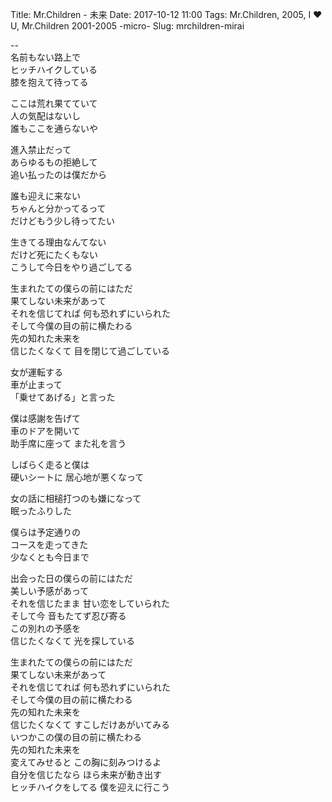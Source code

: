 Title: Mr.Children - 未来
Date: 2017-10-12 11:00
Tags: Mr.Children, 2005, I ♥ U, Mr.Children 2001-2005 -micro-
Slug: mrchildren-mirai


--  
名前もない路上で  
ヒッチハイクしている  
膝を抱えて待ってる  
  
ここは荒れ果てていて  
人の気配はないし  
誰もここを通らないや  
  
進入禁止だって  
あらゆるもの拒絶して  
追い払ったのは僕だから  
  
誰も迎えに来ない  
ちゃんと分かってるって  
だけどもう少し待ってたい  
  
生きてる理由なんてない  
だけど死にたくもない  
こうして今日をやり過ごしてる  
  
生まれたての僕らの前にはただ  
果てしない未来があって  
それを信じてれば 何も恐れずにいられた  
そして今僕の目の前に横たわる  
先の知れた未来を  
信じたくなくて 目を閉じて過ごしている  
  
女が運転する  
車が止まって  
「乗せてあげる」と言った  
  
僕は感謝を告げて  
車のドアを開いて  
助手席に座って また礼を言う  
  
しばらく走ると僕は  
硬いシートに 居心地が悪くなって  
  
女の話に相槌打つのも嫌になって  
眠ったふりした  
  
僕らは予定通りの  
コースを走ってきた  
少なくとも今日まで  
  
出会った日の僕らの前にはただ  
美しい予感があって  
それを信じたまま 甘い恋をしていられた  
そして今 音もたてず忍び寄る  
この別れの予感を  
信じたくなくて 光を探している  
  
生まれたての僕らの前にはただ  
果てしない未来があって  
それを信じてれば 何も恐れずにいられた  
そして今僕の目の前に横たわる  
先の知れた未来を  
信じたくなくて すこしだけあがいてみる  
いつかこの僕の目の前に横たわる  
先の知れた未来を  
変えてみせると この胸に刻みつけるよ  
自分を信じたなら ほら未来が動き出す  
ヒッチハイクをしてる 僕を迎えに行こう  
